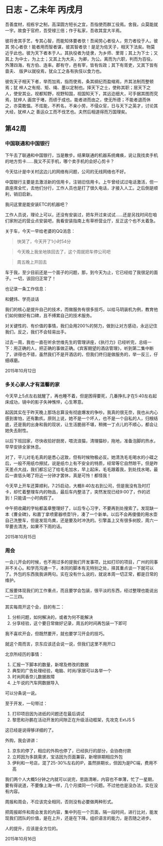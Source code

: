 # 日志 - 乙未年 丙戌月

吾善度材，视栋宇之制，高深圆方短长之宜，吾指使而群工役焉。舍我，众莫能就一宇。故食于官府，吾受禄三倍；作于私家，吾收其宜大半焉。

彼将舍其手艺，专其心智，而能知体要者欤！吾闻劳心者役人，劳力者役于人。彼其 劳心者欤！能者用而智者谋，彼其智者欤！是足为佐天子，相天下法矣。物莫近乎此也。彼为天下者本于人。其执役者为徒隶，为乡师、里胥；其上为下士；又其上 为中士，为上士；又其上为大夫，为卿，为公。离而为六职，判而为百役。外薄四海，有方伯、连率。郡有守，邑有宰，皆有佐政；其下有胥吏，又其下皆有啬夫、 版尹以就役焉，犹众工之各有执伎以食力也。

彼佐天子相天下者，举而加焉，指而使焉，条其纲纪而盈缩焉，齐其法制而整顿焉；犹 梓人之有规、矩、绳、墨以定制也。择天下之士，使称其职；居天下之人，使安其业。视都知野，视野知国，视国知天下，其远迩细大，可手据其图而究焉，犹梓人 画宫于堵，而绩于成也。能者进而由之，使无所德；不能者退而休之，亦莫敢愠。不炫能，不矜名，不亲小劳，不侵众官，日与天下之英才，讨论其大经，犹梓人之 善运众工而不伐艺也。夫然后相道得而万国理矣。



## 第42周

### 中国联通和中国银行

下午去了联通和中国银行，当是散步。结果联通的机器系统瘫痪，说让我找卖手机的地方剪卡……我又不买手机，哪个卖手机的会好心剪卡？

今天估计是中关村这边儿的网络有问题，公司的无线网络也不好。

中国银行主要是去激活新的信用卡，注销旧信用卡。上午曾经试过电话激活，但一直座席全忙，去他们分行，工作人员也是打了很久电话，才接入人工。之后倒是顺利，销旧启新。

我问这里是能安装ETC的机器吧？

工作人员说，理论上可以，还没有安装过，把车开过来试试……还是另找时间在咱们家附近的营业点安装吧，我看安装指南上有草桥营业厅，反正这个也不太着急。

关于车，今天一早给老婆的QQ消息：

> 快哭了，今天开了1小时54分

> 今天晚上我坐地铁回去了，这个周就把车停公司吧

> 周五晚上开回去

车于我，至少目前还是一个面子的问题，那，到今天为止，它已经给了我很足的面子。一切，该回归正常了！

也记录一条工作信息：

和健炜、学亮谈话

我们的核心是提升自己的技术，而做服务有很多技巧，以给马玥装机为例，教育他们如何做好有口碑，且不缚累自己的技术服务。

对关键性的、有价值的事情，我们会用200%的努力，做到让对方感动，永远记住我们，反之，我们不会轻易出手。

过去一周，我也一直在听余世维先生的管理讲座，《执行力》已经听完，总结一下：用正确的人，把正确的事做正确。《宾客期望的酒店管理》，听到第二集中断了，讲得也不错，虽然我们不是开酒店的，但我们终归是做服务的，举一反三，仔细琢磨。

2015年10月12日

### 多关心家人才有温馨的家

今天早上5点左右就醒了，再也睡不着，但是困得要死，几番挣扎才在5:40左右起床成功，镜中的影子失神憔悴，心生寒意。

起因其实在于昨天晚上那场总算没有彻底爆发的争吵。我真的很无奈，我也从内心感到害怕，还有歉疚。原则上说，她不是一个坏人，也不是一个自私的人，归根结底，还是我的出身和我的现状，让生活脆弱不堪，稍微一丁点儿的不顺心，都会让她失去耐性。

以后下班回家，尽快收拾好厨房，喂流浪猫，清理猫砂，拖地，准备泡脚的热水，早早安排全家休息。

对了，平儿对毛毛真的是悉心这致，但有时候物极必反。她清洗毛毛喝水的小碟之后，一般不用纸巾擦拭，说是纸巾上有不安全的特质，经常等它自然晾干。但是昨天差点大战，我们都忘记了给毛毛加水，早上起床，毛毛跟着我，到处找水喝，最后一直低头喝了将近一分钟才罢休，真是可怜！都怪我！

今天早上开车还算顺利，7:25启动，大概8:40左右到公司，但是我没有及时打卡，却忙着整理车内的物品，最后车内整洁了，突然发现已经9:00了，作的迟到！只能请一小时病假了。

中午把收藏的字帖都盖章整理好了，以后专心习字，不要再到处搜索了。发现缺一本《曹全碑》，和嘉丁拿喷雾器喷壶1升，凑了一个新单。以后不会再傻傻的用水壶自己洗整车，但是发现鸟粪，还是要及时冲洗的。引擎盖上又有很多树胶，周六一早要去清洗，如果不下雨的话。

2015年10月15日

### 周会

一会儿开会的时候，也不用过多的提我们开发事项，比如打印的项目，广州的同事并不关心。和学亮沟通一下，本同的脚本有无特别之处，择其重点谈一下就可以了。外包的东西我我讲两句。实在没有什么说的，就说本周一切正常，都是日常的维护。

汇报要体现我们的工作重点，而且要学会包装，很平淡的东西，经过整理也能说出一二三四。

其实每周开这个会，目的有二：

1. 分析问题，如何解决的，或者为何不能解决
2. 分享经验，这个要日常做好记录，周五的时间再包装一下即可

我不喜欢开会，但既然要开，就也要学习开会的技巧。

就这个周而言，京东应该还会说一说，但我们这里不用开口

北京所经历的事情：

1. 汇报一下脚本的数量，新增及修改的数据
2. 典型的广告处理经验，电脑、时尚/家居可以各举一个
3. 时尚网香奈儿数据故障
4. 上午说的汽车网数据导入

可以分条说一说。

至于开发，一句带过：

1. 打印项目因为进纸的问题还在最后调试
2. 黎思和孙鹏在活动开发的间隙正在升级活动框架，先攻克 ExtJS 5 

这已经是说得够详细的了。

外购，我会讲讲：

1. 京东的停了，相应的外购也停了，已经执行的部分，会协商付款
2. 立邦因为多跳需求，宝洁因为页面兼容，新增排期相应外包
3. 伊利和一号店，混了25-30%左右的IP，虽然排期长，但因为是PC端，费用不高

我们两个人大概5分钟之内就可以说完，思路清晰，内容也不单薄，忙了一星期，要有得说道，不要像上海一样，几个月揉同一个问题。不过他也是没办法，实在没有内容。

周报和周会，不应该完全相同，否则没有必要做两种形式。

把周报邮件和周会发言的内容，集中列在一个页面，隔一段时间，进行比对，能发现我们团队的价值，是在上升，还是在下降，组织语言的能力，是否随之进步。

人的提升，应该是全方位的。

2015年10月16日